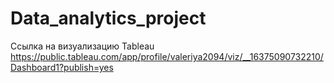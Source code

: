 # Data_analytics_project


Ссылка на визуализацию Tableau
https://public.tableau.com/app/profile/valeriya2094/viz/__16375090732210/Dashboard1?publish=yes
